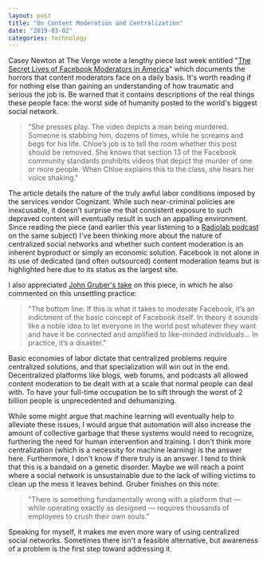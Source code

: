 ```yaml
---
layout: post
title: "On Content Moderation and Centralization"
date: "2019-03-02"
categories: technology
---
```


Casey Newton at The Verge wrote a lengthy piece last week entitled "[The Secret Lives of Facebook Moderators in America](https://www.theverge.com/2019/2/25/18229714/cognizant-facebook-content-moderator-interviews-trauma-working-conditions-arizona)" which documents the horrors that content moderators face on a daily basis. It's worth reading if for nothing else than gaining an understanding of how traumatic and serious the job is. Be warned that it contains descriptions of the real things these people face: the worst side of humanity posted to the world's biggest social network.

> "She presses play. The video depicts a man being murdered. Someone is stabbing him, dozens of times, while he screams and begs for his life. Chloe’s job is to tell the room whether this post should be removed. She knows that section 13 of the Facebook community standards prohibits videos that depict the murder of one or more people. When Chloe explains this to the class, she hears her voice shaking."

The article details the nature of the truly awful labor conditions imposed by the services vendor Cognizant. While such near-criminal policies are inexcusable, it doesn't surprise me that consistent exposure to such depraved content will eventually result in such an appalling environment. Since reading the piece (and earlier this year listening to a [Radiolab podcast](https://www.wnycstudios.org/story/post-no-evil) on the same subject) I've been thinking more about the nature of centralized social networks and whether such content moderation is an inherent byproduct or simply an economic solution. Facebook is not alone in its use of dedicated (and often outsourced) content moderation teams but is highlighted here due to its status as the largest site.

I also appreciated [John Gruber's take](https://daringfireball.net/2019/03/life_as_a_facebook_moderator) on this piece, in which he also commented on this unsettling practice:

> "The bottom line: If this is what it takes to moderate Facebook, it’s an indictment of the basic concept of Facebook itself. In theory it sounds like a noble idea to let everyone in the world post whatever they want and have it be connected and amplified to like-minded individuals… In practice, it’s a disaster."

Basic economies of labor dictate that centralized problems require centralized solutions, and that specialization will win out in the end. Decentralized platforms like blogs, web forums, and podcasts all allowed content moderation to be dealt with at a scale that normal people can deal with. To have your full-time occupation be to sift through the worst of 2 billion people is unprecedented and dehumanizing.

While some might argue that machine learning will eventually help to alleviate these issues, I would argue that automation will also increase the amount of collective garbage that these systems would need to recognize, furthering the need for human intervention and training. I don't think more centralization (which is a necessity for machine learning) is the answer here. Furthermore, I don't know if there truly is an answer. I tend to think that this is a bandaid on a genetic disorder. Maybe we will reach a point where a social network is unsustainable due to the lack of willing victims to clean up the mess it leaves behind. Gruber finishes on this note:

> "There is something fundamentally wrong with a platform that — while operating exactly as designed — requires thousands of employees to crush their own souls."

Speaking for myself, it makes me even more wary of using centralized social networks. Sometimes there isn't a feasible alternative, but awareness of a problem is the first step toward addressing it.
